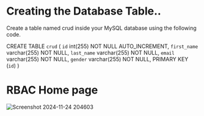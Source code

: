 # Creating the Database Table..

Create a table named crud inside your MySQL database using the following code.

CREATE TABLE `crud` (
  `id` int(255) NOT NULL AUTO_INCREMENT,
  `first_name` varchar(255) NOT NULL,
  `last_name` varchar(255) NOT NULL,
  `email` varchar(255) NOT NULL,
  `gender` varchar(255) NOT NULL,
  PRIMARY KEY (`id`)
)

# RBAC Home page
![Screenshot 2024-11-24 204603](https://github.com/user-attachments/assets/01ccc3d1-5854-4621-a022-04706bec2cfb)
